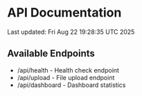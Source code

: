 # API Documentation

Last updated: Fri Aug 22 19:28:35 UTC 2025

## Available Endpoints
- /api/health - Health check endpoint
- /api/upload - File upload endpoint
- /api/dashboard - Dashboard statistics

